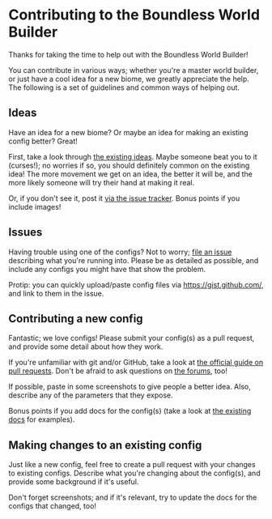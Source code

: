 # Contributing to the Boundless World Builder

Thanks for taking the time to help out with the Boundless World Builder!

You can contribute in various ways; whether you're a master world builder, or just have a cool idea for a new biome, we greatly appreciate the help.  The following is a set of guidelines and common ways of helping out.

## Ideas

Have an idea for a new biome?  Or maybe an idea for making an existing config better?  Great!

First, take a look through [the existing ideas](https://github.com/turbulenz/boundless.worlds/issues?q=is%3Aopen+is%3Aissue+label%3Aidea).  Maybe someone beat you to it (curses!); no worries if so, you should definitely common on the existing idea!  The more movement we get on an idea, the better it will be, and the more likely someone will try their hand at making it real.

Or, if you don't see it, post it [via the issue tracker](https://github.com/turbulenz/boundless.worlds/issues/new).  Bonus points if you include images!

## Issues

Having trouble using one of the configs?  Not to worry; [file an issue](https://github.com/turbulenz/boundless.worlds/issues/new) describing what you're running into.  Please be as detailed as possible, and include any configs you might have that show the problem.

Protip: you can quickly upload/paste config files via https://gist.github.com/, and link to them in the issue.

## Contributing a new config

Fantastic; we love configs!  Please submit your config(s) as a pull request, and provide some detail about how they work.

If you're unfamiliar with git and/or GitHub, take a look at [the official guide on pull requests](https://help.github.com/articles/using-pull-requests/).  Don't be afraid to ask questions on [the forums](https://forum.playboundless.com/c/modding), too!

If possible, paste in some screenshots to give people a better idea.  Also, describe any of the parameters that they expose.

Bonus points if you add docs for the config(s) (take a look at [the existing docs](./docs) for examples).

## Making changes to an existing config

Just like a new config, feel free to create a pull request with your changes to existing configs.  Describe what you're changing about the config(s), and provide some background if it's useful.

Don't forget screenshots; and if it's relevant, try to update the docs for the configs that changed, too!
